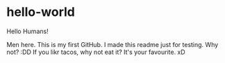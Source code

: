 # hello-world

Hello Humans!

Men here. This is my first GitHub. I made this readme just for testing. Why not? :DD
If you likr tacos, why not eat it? It's your favourite. xD
